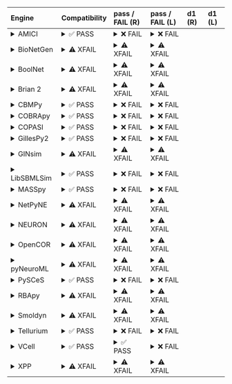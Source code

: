 | Engine                                                                                                                                     | Compatibility                                                                                                                                                                                                                                                 | pass / FAIL (R)                                                                                                                                                                                                                                                                                                                                                                                                                                                                                                                                                                                                                                                                                                                                                                                                                 | pass / FAIL (L)                                                                                                                                                                                                                                                                                                                                                                                                                                                                                                                 | d1 (R)   | d1 (L)   |
|:-------------------------------------------------------------------------------------------------------------------------------------------|:--------------------------------------------------------------------------------------------------------------------------------------------------------------------------------------------------------------------------------------------------------------|:--------------------------------------------------------------------------------------------------------------------------------------------------------------------------------------------------------------------------------------------------------------------------------------------------------------------------------------------------------------------------------------------------------------------------------------------------------------------------------------------------------------------------------------------------------------------------------------------------------------------------------------------------------------------------------------------------------------------------------------------------------------------------------------------------------------------------------|:--------------------------------------------------------------------------------------------------------------------------------------------------------------------------------------------------------------------------------------------------------------------------------------------------------------------------------------------------------------------------------------------------------------------------------------------------------------------------------------------------------------------------------|:---------|:---------|
| <details><summary>AMICI</summary>https://docs.biosimulators.org/Biosimulators_AMICI/<br></details>                                         | <details><summary>&#9989; PASS</summary>The filenames '01186-sbml-l3v2.xml' and '01186-sbml-l3v2-sedml.xml' suggest the input files are SBML and SED-ML which is compatible with AMICI.<br><br>SED-ML and SBML are compatible with AMICI.</details>           | <details><summary>&#10060; FAIL</summary><a href="https://api.biosimulations.org/runs/674dca6cef911d5d4525a3ba">view</a><br><a href="https://api.biosimulations.org/results/674dca6cef911d5d4525a3ba/download">download</a><br><a href="https://api.biosimulations.org/logs/674dca6cef911d5d4525a3ba?includeOutput=true">logs</a><br><br>ERROR MESSAGE:<br>The COMBINE/OMEX did not execute successfully:<br><br>  The SED document did not execute successfully:<br>  <br>    SteadyStateSimulation `simulation_1` is not supported.<br>      - Simulation simulation_1 of type `SteadyStateSimulation` is not supported. Simulation must be an instance of one of the following:<br>          - UniformTimeCourseSimulation<br><br>ERROR TYPE:<br>CombineArchiveExecutionError</details>                                      | <details><summary>&#10060; FAIL</summary>ERROR MESSAGE:<br>The COMBINE/OMEX did not execute successfully:<br><br>  The SED document did not execute successfully:<br>  <br>    SteadyStateSimulation `simulation_1` is not supported.<br>      - Simulation simulation_1 of type `SteadyStateSimulation` is not supported. Simulation must be an instance of one of the following:<br>          - UniformTimeCourseSimulation<br><br>ERROR TYPE:<br>CombineArchiveExecutionError</details>                                      |          |          |
| <details><summary>BioNetGen</summary>https://docs.biosimulators.org/Biosimulators_BioNetGen/<br></details>                                 | <details><summary>&#9888; XFAIL</summary>EXPECTED FAIL<br><br>Only BNGL, SED-ML are compatible with BioNetGen.</details>                                                                                                                                      | <details><summary>&#9888; XFAIL</summary>EXPECTED FAIL<br><br><a href="https://api.biosimulations.org/runs/674dca6f10bb4455d6187fa2">view</a><br><a href="https://api.biosimulations.org/results/674dca6f10bb4455d6187fa2/download">download</a><br><a href="https://api.biosimulations.org/logs/674dca6f10bb4455d6187fa2?includeOutput=true">logs</a><br><br>ERROR MESSAGE:<br>The COMBINE/OMEX did not execute successfully:<br><br>  The SED document did not execute successfully:<br>  <br>    Language for model `model_1` is not supported.<br>      - Model language `urn:sedml:language:sbml` is not supported. Models must be in BNGL format (e.g., `sed:model/@language` must match `^urn:sedml:language:bngl(\.$)` such as `urn:sedml:language:bngl`).<br><br>ERROR TYPE:<br>CombineArchiveExecutionError</details> | <details><summary>&#9888; XFAIL</summary>EXPECTED FAIL<br><br>ERROR MESSAGE:<br>The COMBINE/OMEX did not execute successfully:<br><br>  The SED document did not execute successfully:<br>  <br>    Language for model `model_1` is not supported.<br>      - Model language `urn:sedml:language:sbml` is not supported. Models must be in BNGL format (e.g., `sed:model/@language` must match `^urn:sedml:language:bngl(\.$)` such as `urn:sedml:language:bngl`).<br><br>ERROR TYPE:<br>CombineArchiveExecutionError</details> |          |          |
| <details><summary>BoolNet</summary>https://docs.biosimulators.org/Biosimulators_BoolNet/<br></details>                                     | <details><summary>&#9888; XFAIL</summary>EXPECTED FAIL<br><br>Only SBML-qual, SED-ML are compatible with BoolNet.</details>                                                                                                                                   | <details><summary>&#9888; XFAIL</summary>EXPECTED FAIL<br><br><a href="https://api.biosimulations.org/runs/674dca71261553b9bc2547b9">view</a><br><a href="https://api.biosimulations.org/results/674dca71261553b9bc2547b9/download">download</a><br><a href="https://api.biosimulations.org/logs/674dca71261553b9bc2547b9?includeOutput=true">logs</a><br><br>ERROR MESSAGE:<br>The COMBINE/OMEX did not execute successfully:<br><br>  The SED document did not execute successfully:<br>  <br>    SteadyStateSimulation `simulation_1` is not supported.<br>      - Simulation simulation_1 of type `SteadyStateSimulation` is not supported. Simulation must be an instance of one of the following:<br>          - UniformTimeCourseSimulation<br><br>ERROR TYPE:<br>CombineArchiveExecutionError</details>                 | <details><summary>&#9888; XFAIL</summary>EXPECTED FAIL<br><br>ERROR MESSAGE:<br>The COMBINE/OMEX did not execute successfully:<br><br>  The SED document did not execute successfully:<br>  <br>    SteadyStateSimulation `simulation_1` is not supported.<br>      - Simulation simulation_1 of type `SteadyStateSimulation` is not supported. Simulation must be an instance of one of the following:<br>          - UniformTimeCourseSimulation<br><br>ERROR TYPE:<br>CombineArchiveExecutionError</details>                 |          |          |
| <details><summary>Brian 2</summary>https://docs.biosimulators.org/Biosimulators_pyNeuroML/<br></details>                                   | <details><summary>&#9888; XFAIL</summary>EXPECTED FAIL<br><br>Only NeuroML, SED-ML are compatible with Brian 2.</details>                                                                                                                                     | <details><summary>&#9888; XFAIL</summary>EXPECTED FAIL<br><br><a href="https://api.biosimulations.org/runs/674dca6e10bb4455d6187f9f">view</a><br><a href="https://api.biosimulations.org/results/674dca6e10bb4455d6187f9f/download">download</a><br><a href="https://api.biosimulations.org/logs/674dca6e10bb4455d6187f9f?includeOutput=true">logs</a><br><br>ERROR MESSAGE:<br>No module named 'libsbml'<br><br>ERROR TYPE:<br>ModuleNotFoundError</details>                                                                                                                                                                                                                                                                                                                                                                   | <details><summary>&#9888; XFAIL</summary>EXPECTED FAIL<br><br>ERROR MESSAGE:<br>No module named 'libsbml'<br><br>ERROR TYPE:<br>ModuleNotFoundError</details>                                                                                                                                                                                                                                                                                                                                                                   |          |          |
| <details><summary>CBMPy</summary>https://docs.biosimulators.org/Biosimulators_CBMPy/<br></details>                                         | <details><summary>&#9989; PASS</summary>The filenames '01186-sbml-l3v2.xml' and '01186-sbml-l3v2-sedml.xml' suggest the input files are SBML and SED-ML which is compatible with CBMPy.<br><br>SED-ML and SBML are compatible with CBMPy.</details>           | <details><summary>&#10060; FAIL</summary><a href="https://api.biosimulations.org/runs/674dca7310bb4455d6187fa5">view</a><br><a href="https://api.biosimulations.org/results/674dca7310bb4455d6187fa5/download">download</a><br><a href="https://api.biosimulations.org/logs/674dca7310bb4455d6187fa5?includeOutput=true">logs</a><br><br>ERROR MESSAGE:<br>The COMBINE/OMEX did not execute successfully:<br><br>  The SED document did not execute successfully:<br>  <br>    'MLStripper' object has no attribute 'unescape'<br><br>ERROR TYPE:<br>CombineArchiveExecutionError</details>                                                                                                                                                                                                                                     | <details><summary>&#10060; FAIL</summary>ERROR MESSAGE:<br>The COMBINE/OMEX did not execute successfully:<br><br>  The SED document did not execute successfully:<br>  <br>    'MLStripper' object has no attribute 'unescape'<br><br>ERROR TYPE:<br>CombineArchiveExecutionError</details>                                                                                                                                                                                                                                     |          |          |
| <details><summary>COBRApy</summary>https://docs.biosimulators.org/Biosimulators_COBRApy/<br>Only allows steady state simulations</details> | <details><summary>&#9989; PASS</summary>The filenames '01186-sbml-l3v2.xml' and '01186-sbml-l3v2-sedml.xml' suggest the input files are SBML and SED-ML which is compatible with COBRApy.<br><br>SED-ML and SBML are compatible with COBRApy.</details>       | <details><summary>&#10060; FAIL</summary><a href="https://api.biosimulations.org/runs/674dca75261553b9bc2547bc">view</a><br><a href="https://api.biosimulations.org/results/674dca75261553b9bc2547bc/download">download</a><br><a href="https://api.biosimulations.org/logs/674dca75261553b9bc2547bc?includeOutput=true">logs</a><br><br>ERROR MESSAGE:<br>The COMBINE/OMEX did not execute successfully:<br><br>  The SED document did not execute successfully:<br>  <br>    Something went wrong reading the SBML model. Most likely the SBML model is not valid. Please check that your model is valid using the `cobra.io.sbml.validate_sbml_model` function or via the online validator at http://sbml.org/validator .<br>    	`(model, errors) = validate_sbml_model(filename)`<br>    If the model is valid and cannot be read please open an issue at https://github.com/opencobra/cobrapy/issues .<br><br>ERROR TYPE:<br>CombineArchiveExecutionError</details>                                                                                                                                                                                                                                                                                                                                                                                                                                                                                                                                                                                                                                                                                                                                                                                                                                 | <details><summary>&#10060; FAIL</summary>ERROR MESSAGE:<br>The COMBINE/OMEX did not execute successfully:<br><br>  The SED document did not execute successfully:<br>  <br>    Something went wrong reading the SBML model. Most likely the SBML model is not valid. Please check that your model is valid using the `cobra.io.sbml.validate_sbml_model` function or via the online validator at http://sbml.org/validator .<br>    	`(model, errors) = validate_sbml_model(filename)`<br>    If the model is valid and cannot be read please open an issue at https://github.com/opencobra/cobrapy/issues .<br><br>ERROR TYPE:<br>CombineArchiveExecutionError</details>                                                                                                                                                                                                                                                                                                                                                                                                                                                                                                                                 |          |          |
| <details><summary>COPASI</summary>https://docs.biosimulators.org/Biosimulators_COPASI/<br></details>                                       | <details><summary>&#9989; PASS</summary>The filenames '01186-sbml-l3v2.xml' and '01186-sbml-l3v2-sedml.xml' suggest the input files are SBML and SED-ML which is compatible with COPASI.<br><br>SED-ML and SBML are compatible with COPASI.</details>         | <details><summary>&#10060; FAIL</summary><a href="https://api.biosimulations.org/runs/674dca77261553b9bc2547c1">view</a><br><a href="https://api.biosimulations.org/results/674dca77261553b9bc2547c1/download">download</a><br><a href="https://api.biosimulations.org/logs/674dca77261553b9bc2547c1?includeOutput=true">logs</a><br><br>ERROR MESSAGE:<br>The COMBINE/OMEX did not execute successfully:<br><br>  The SED document did not execute successfully:<br>  <br>    class 'ValueError':No suitable equivalent for 'KISAO_0000437' could be found with the provided substitution policy<br><br>ERROR TYPE:<br>CombineArchiveExecutionError</details>                                                                                                                                                                  | <details><summary>&#10060; FAIL</summary>ERROR MESSAGE:<br>The COMBINE/OMEX did not execute successfully:<br><br>  The SED document did not execute successfully:<br>  <br>    class 'ValueError':No suitable equivalent for 'KISAO_0000437' could be found with the provided substitution policy<br><br>ERROR TYPE:<br>CombineArchiveExecutionError</details>                                                                                                                                                                  |          |          |
| <details><summary>GillesPy2</summary>https://docs.biosimulators.org/Biosimulators_GillesPy2/<br></details>                                 | <details><summary>&#9989; PASS</summary>The filenames '01186-sbml-l3v2.xml' and '01186-sbml-l3v2-sedml.xml' suggest the input files are SBML and SED-ML which is compatible with GillesPy2.<br><br>SED-ML and SBML are compatible with GillesPy2.</details>   | <details><summary>&#10060; FAIL</summary><a href="https://api.biosimulations.org/runs/674dca7910bb4455d6187faa">view</a><br><a href="https://api.biosimulations.org/results/674dca7910bb4455d6187faa/download">download</a><br><a href="https://api.biosimulations.org/logs/674dca7910bb4455d6187faa?includeOutput=true">logs</a><br><br>ERROR MESSAGE:<br>The COMBINE/OMEX did not execute successfully:<br><br>  The SED document did not execute successfully:<br>  <br>    SteadyStateSimulation `simulation_1` is not supported.<br>      - Simulation simulation_1 of type `SteadyStateSimulation` is not supported. Simulation must be an instance of one of the following:<br>          - UniformTimeCourseSimulation<br><br>ERROR TYPE:<br>CombineArchiveExecutionError</details>                                      | <details><summary>&#10060; FAIL</summary>ERROR MESSAGE:<br>The COMBINE/OMEX did not execute successfully:<br><br>  The SED document did not execute successfully:<br>  <br>    SteadyStateSimulation `simulation_1` is not supported.<br>      - Simulation simulation_1 of type `SteadyStateSimulation` is not supported. Simulation must be an instance of one of the following:<br>          - UniformTimeCourseSimulation<br><br>ERROR TYPE:<br>CombineArchiveExecutionError</details>                                      |          |          |
| <details><summary>GINsim</summary>https://docs.biosimulators.org/Biosimulators_GINsim/<br></details>                                       | <details><summary>&#9888; XFAIL</summary>EXPECTED FAIL<br><br>Only SBML-qual, SED-ML are compatible with GINsim.</details>                                                                                                                                    | <details><summary>&#9888; XFAIL</summary>EXPECTED FAIL<br><br><a href="https://api.biosimulations.org/runs/674dca7b261553b9bc2547c8">view</a><br><a href="https://api.biosimulations.org/results/674dca7b261553b9bc2547c8/download">download</a><br><a href="https://api.biosimulations.org/logs/674dca7b261553b9bc2547c8?includeOutput=true">logs</a><br><br>ERROR MESSAGE:<br>The COMBINE/OMEX did not execute successfully:<br><br>  The SED document did not execute successfully:<br>  <br>    Namespaces must include 1 SBML qual namespace.<br><br>ERROR TYPE:<br>CombineArchiveExecutionError</details>                                                                                                                                                                                                                 | <details><summary>&#9888; XFAIL</summary>EXPECTED FAIL<br><br>ERROR MESSAGE:<br>The COMBINE/OMEX did not execute successfully:<br><br>  The SED document did not execute successfully:<br>  <br>    Namespaces must include 1 SBML qual namespace.<br><br>ERROR TYPE:<br>CombineArchiveExecutionError</details>                                                                                                                                                                                                                 |          |          |
| <details><summary>LibSBMLSim</summary>https://docs.biosimulators.org/Biosimulators_LibSBMLSim/<br></details>                               | <details><summary>&#9989; PASS</summary>The filenames '01186-sbml-l3v2.xml' and '01186-sbml-l3v2-sedml.xml' suggest the input files are SBML and SED-ML which is compatible with LibSBMLSim.<br><br>SED-ML and SBML are compatible with LibSBMLSim.</details> | <details><summary>&#10060; FAIL</summary><a href="https://api.biosimulations.org/runs/674dca7d10bb4455d6187fb1">view</a><br><a href="https://api.biosimulations.org/results/674dca7d10bb4455d6187fb1/download">download</a><br><a href="https://api.biosimulations.org/logs/674dca7d10bb4455d6187fb1?includeOutput=true">logs</a><br><br>ERROR MESSAGE:<br>The COMBINE/OMEX did not execute successfully:<br><br>  The SED document did not execute successfully:<br>  <br>    SteadyStateSimulation `simulation_1` is not supported.<br>      - Simulation simulation_1 of type `SteadyStateSimulation` is not supported. Simulation must be an instance of one of the following:<br>          - UniformTimeCourseSimulation<br><br>ERROR TYPE:<br>CombineArchiveExecutionError</details>                                      | <details><summary>&#10060; FAIL</summary>ERROR MESSAGE:<br>The COMBINE/OMEX did not execute successfully:<br><br>  The SED document did not execute successfully:<br>  <br>    SteadyStateSimulation `simulation_1` is not supported.<br>      - Simulation simulation_1 of type `SteadyStateSimulation` is not supported. Simulation must be an instance of one of the following:<br>          - UniformTimeCourseSimulation<br><br>ERROR TYPE:<br>CombineArchiveExecutionError</details>                                      |          |          |
| <details><summary>MASSpy</summary>https://docs.biosimulators.org/Biosimulators_MASSpy/<br></details>                                       | <details><summary>&#9989; PASS</summary>The filenames '01186-sbml-l3v2.xml' and '01186-sbml-l3v2-sedml.xml' suggest the input files are SBML and SED-ML which is compatible with MASSpy.<br><br>SED-ML and SBML are compatible with MASSpy.</details>         | <details><summary>&#10060; FAIL</summary><a href="https://api.biosimulations.org/runs/674dca7fef911d5d4525a3c9">view</a><br><a href="https://api.biosimulations.org/results/674dca7fef911d5d4525a3c9/download">download</a><br><a href="https://api.biosimulations.org/logs/674dca7fef911d5d4525a3c9?includeOutput=true">logs</a><br><br>ERROR MESSAGE:<br>The COMBINE/OMEX did not execute successfully:<br><br>  The SED document did not execute successfully:<br>  <br>    SteadyStateSimulation `simulation_1` is not supported.<br>      - Simulation simulation_1 of type `SteadyStateSimulation` is not supported. Simulation must be an instance of one of the following:<br>          - UniformTimeCourseSimulation<br><br>ERROR TYPE:<br>CombineArchiveExecutionError</details>                                      | <details><summary>&#10060; FAIL</summary>ERROR MESSAGE:<br>The COMBINE/OMEX did not execute successfully:<br><br>  The SED document did not execute successfully:<br>  <br>    SteadyStateSimulation `simulation_1` is not supported.<br>      - Simulation simulation_1 of type `SteadyStateSimulation` is not supported. Simulation must be an instance of one of the following:<br>          - UniformTimeCourseSimulation<br><br>ERROR TYPE:<br>CombineArchiveExecutionError</details>                                      |          |          |
| <details><summary>NetPyNE</summary>https://docs.biosimulators.org/Biosimulators_pyNeuroML/<br></details>                                   | <details><summary>&#9888; XFAIL</summary>EXPECTED FAIL<br><br>Only NeuroML, SED-ML are compatible with NetPyNE.</details>                                                                                                                                     | <details><summary>&#9888; XFAIL</summary>EXPECTED FAIL<br><br><a href="https://api.biosimulations.org/runs/674dca8010bb4455d6187fb6">view</a><br><a href="https://api.biosimulations.org/results/674dca8010bb4455d6187fb6/download">download</a><br><a href="https://api.biosimulations.org/logs/674dca8010bb4455d6187fb6?includeOutput=true">logs</a><br><br>ERROR MESSAGE:<br>No module named 'libsbml'<br><br>ERROR TYPE:<br>ModuleNotFoundError</details>                                                                                                                                                                                                                                                                                                                                                                   | <details><summary>&#9888; XFAIL</summary>EXPECTED FAIL<br><br>ERROR MESSAGE:<br>No module named 'libsbml'<br><br>ERROR TYPE:<br>ModuleNotFoundError</details>                                                                                                                                                                                                                                                                                                                                                                   |          |          |
| <details><summary>NEURON</summary>https://docs.biosimulators.org/Biosimulators_pyNeuroML/<br></details>                                    | <details><summary>&#9888; XFAIL</summary>EXPECTED FAIL<br><br>Only NeuroML, SED-ML are compatible with NEURON.</details>                                                                                                                                      | <details><summary>&#9888; XFAIL</summary>EXPECTED FAIL<br><br><a href="https://api.biosimulations.org/runs/674dca82261553b9bc2547d1">view</a><br><a href="https://api.biosimulations.org/results/674dca82261553b9bc2547d1/download">download</a><br><a href="https://api.biosimulations.org/logs/674dca82261553b9bc2547d1?includeOutput=true">logs</a><br><br>ERROR MESSAGE:<br>No module named 'libsbml'<br><br>ERROR TYPE:<br>ModuleNotFoundError</details>                                                                                                                                                                                                                                                                                                                                                                   | <details><summary>&#9888; XFAIL</summary>EXPECTED FAIL<br><br>ERROR MESSAGE:<br>No module named 'libsbml'<br><br>ERROR TYPE:<br>ModuleNotFoundError</details>                                                                                                                                                                                                                                                                                                                                                                   |          |          |
| <details><summary>OpenCOR</summary>https://docs.biosimulators.org/Biosimulators_OpenCOR/<br></details>                                     | <details><summary>&#9888; XFAIL</summary>EXPECTED FAIL<br><br>Only CellML, SED-ML are compatible with OpenCOR.</details>                                                                                                                                      | <details><summary>&#9888; XFAIL</summary>EXPECTED FAIL<br><br><a href="https://api.biosimulations.org/runs/674dca84ef911d5d4525a3d6">view</a><br><a href="https://api.biosimulations.org/results/674dca84ef911d5d4525a3d6/download">download</a><br><a href="https://api.biosimulations.org/logs/674dca84ef911d5d4525a3d6?includeOutput=true">logs</a><br><br>ERROR MESSAGE:<br>No module named 'libsbml'<br><br>ERROR TYPE:<br>ModuleNotFoundError</details>                                                                                                                                                                                                                                                                                                                                                                   | <details><summary>&#9888; XFAIL</summary>EXPECTED FAIL<br><br>ERROR MESSAGE:<br>No module named 'libsbml'<br><br>ERROR TYPE:<br>ModuleNotFoundError</details>                                                                                                                                                                                                                                                                                                                                                                   |          |          |
| <details><summary>pyNeuroML</summary>https://docs.biosimulators.org/Biosimulators_pyNeuroML/<br></details>                                 | <details><summary>&#9888; XFAIL</summary>EXPECTED FAIL<br><br>Only NeuroML, SED-ML are compatible with pyNeuroML.</details>                                                                                                                                   | <details><summary>&#9888; XFAIL</summary>EXPECTED FAIL<br><br><a href="https://api.biosimulations.org/runs/674dca8610bb4455d6187fc6">view</a><br><a href="https://api.biosimulations.org/results/674dca8610bb4455d6187fc6/download">download</a><br><a href="https://api.biosimulations.org/logs/674dca8610bb4455d6187fc6?includeOutput=true">logs</a><br><br>ERROR MESSAGE:<br>No module named 'libsbml'<br><br>ERROR TYPE:<br>ModuleNotFoundError</details>                                                                                                                                                                                                                                                                                                                                                                   | <details><summary>&#9888; XFAIL</summary>EXPECTED FAIL<br><br>ERROR MESSAGE:<br>No module named 'libsbml'<br><br>ERROR TYPE:<br>ModuleNotFoundError</details>                                                                                                                                                                                                                                                                                                                                                                   |          |          |
| <details><summary>PySCeS</summary>https://docs.biosimulators.org/Biosimulators_PySCeS/<br></details>                                       | <details><summary>&#9989; PASS</summary>The filenames '01186-sbml-l3v2.xml' and '01186-sbml-l3v2-sedml.xml' suggest the input files are SBML and SED-ML which is compatible with PySCeS.<br><br>SED-ML and SBML are compatible with PySCeS.</details>         | <details><summary>&#10060; FAIL</summary><a href="https://api.biosimulations.org/runs/674dca8710bb4455d6187fcd">view</a><br><a href="https://api.biosimulations.org/results/674dca8710bb4455d6187fcd/download">download</a><br><a href="https://api.biosimulations.org/logs/674dca8710bb4455d6187fcd?includeOutput=true">logs</a><br><br>ERROR MESSAGE:<br>The COMBINE/OMEX did not execute successfully:<br><br>  The SED document did not execute successfully:<br>  <br>    class 'ValueError':SteadyStateSimulation `simulation_1` is not supported.<br>      - Simulation simulation_1 of type `SteadyStateSimulation` is not supported. Simulation must be an instance of one of the following:<br>          - UniformTimeCourseSimulation<br><br>ERROR TYPE:<br>CombineArchiveExecutionError</details>                   | <details><summary>&#10060; FAIL</summary>ERROR MESSAGE:<br>The COMBINE/OMEX did not execute successfully:<br><br>  The SED document did not execute successfully:<br>  <br>    class 'ValueError':SteadyStateSimulation `simulation_1` is not supported.<br>      - Simulation simulation_1 of type `SteadyStateSimulation` is not supported. Simulation must be an instance of one of the following:<br>          - UniformTimeCourseSimulation<br><br>ERROR TYPE:<br>CombineArchiveExecutionError</details>                   |          |          |
| <details><summary>RBApy</summary>https://docs.biosimulators.org/Biosimulators_RBApy/<br></details>                                         | <details><summary>&#9888; XFAIL</summary>EXPECTED FAIL<br><br>Only RBApy, SED-ML are compatible with RBApy.</details>                                                                                                                                         | <details><summary>&#9888; XFAIL</summary>EXPECTED FAIL<br><br><a href="https://api.biosimulations.org/runs/674dca89261553b9bc2547e5">view</a><br><a href="https://api.biosimulations.org/results/674dca89261553b9bc2547e5/download">download</a><br><a href="https://api.biosimulations.org/logs/674dca89261553b9bc2547e5?includeOutput=true">logs</a><br><br>ERROR MESSAGE:<br>The COMBINE/OMEX did not execute successfully:<br><br>  The SED document did not execute successfully:<br>  <br>    Language for model `model_1` is not supported.<br>      - Model language `urn:sedml:language:sbml` is not supported. Models must be in RBA format (e.g., `sed:model/@language` must match `^urn:sedml:language:rba(\.$)` such as `urn:sedml:language:rba`).<br><br>ERROR TYPE:<br>CombineArchiveExecutionError</details>    | <details><summary>&#9888; XFAIL</summary>EXPECTED FAIL<br><br>ERROR MESSAGE:<br>The COMBINE/OMEX did not execute successfully:<br><br>  The SED document did not execute successfully:<br>  <br>    Language for model `model_1` is not supported.<br>      - Model language `urn:sedml:language:sbml` is not supported. Models must be in RBA format (e.g., `sed:model/@language` must match `^urn:sedml:language:rba(\.$)` such as `urn:sedml:language:rba`).<br><br>ERROR TYPE:<br>CombineArchiveExecutionError</details>    |          |          |
| <details><summary>Smoldyn</summary>https://smoldyn.readthedocs.io/en/latest/python/api.html#sed-ml-combine-biosimulators-api<br></details> | <details><summary>&#9888; XFAIL</summary>EXPECTED FAIL<br><br>Only Smoldyn, SED-ML are compatible with Smoldyn.</details>                                                                                                                                     | <details><summary>&#9888; XFAIL</summary>EXPECTED FAIL<br><br><a href="https://api.biosimulations.org/runs/674dca8b261553b9bc2547ea">view</a><br><a href="https://api.biosimulations.org/results/674dca8b261553b9bc2547ea/download">download</a><br><a href="https://api.biosimulations.org/logs/674dca8b261553b9bc2547ea?includeOutput=true">logs</a><br><br>ERROR MESSAGE:<br>No module named 'libsbml'<br><br>ERROR TYPE:<br>ModuleNotFoundError</details>                                                                                                                                                                                                                                                                                                                                                                   | <details><summary>&#9888; XFAIL</summary>EXPECTED FAIL<br><br>ERROR MESSAGE:<br>Error unknown. The log.yml containing error information was not found.<br><br></details>                                                                                                                                                                                                                                                                                                                                                        |          |          |
| <details><summary>Tellurium</summary>https://docs.biosimulators.org/Biosimulators_tellurium/<br></details>                                 | <details><summary>&#9989; PASS</summary>The filenames '01186-sbml-l3v2.xml' and '01186-sbml-l3v2-sedml.xml' suggest the input files are SBML and SED-ML which is compatible with Tellurium.<br><br>SED-ML and SBML are compatible with Tellurium.</details>   | <details><summary>&#10060; FAIL</summary><a href="https://api.biosimulations.org/runs/674dca8def911d5d4525a3e9">view</a><br><a href="https://api.biosimulations.org/results/674dca8def911d5d4525a3e9/download">download</a><br><a href="https://api.biosimulations.org/logs/674dca8def911d5d4525a3e9?includeOutput=true">logs</a><br><br>ERROR MESSAGE:<br>flux balance analysis<br><br>ERROR TYPE:<br>CombineArchiveExecutionError</details>                                                                                                                                                                                                                                                                                                                                                                                   | <details><summary>&#10060; FAIL</summary>ERROR MESSAGE:<br>flux balance analysis<br><br>ERROR TYPE:<br>CombineArchiveExecutionError</details>                                                                                                                                                                                                                                                                                                                                                                                   |          |          |
| <details><summary>VCell</summary>https://github.com/virtualcell/vcell<br></details>                                                        | <details><summary>&#9989; PASS</summary>The filenames '01186-sbml-l3v2.xml' and '01186-sbml-l3v2-sedml.xml' suggest the input files are SBML and SED-ML which is compatible with VCell.<br><br>SED-ML, BNGL and SBML are compatible with VCell.</details>     | <details><summary>&#9989; PASS</summary><a href="https://api.biosimulations.org/runs/674dca9110bb4455d6187fec">view</a><br><a href="https://api.biosimulations.org/results/674dca9110bb4455d6187fec/download">download</a><br><a href="https://api.biosimulations.org/logs/674dca9110bb4455d6187fec?includeOutput=true">logs</a><br><br></details>                                                                                                                                                                                                                                                                                                                                                                                                                                                                              | <details><summary>&#10060; FAIL</summary>ERROR MESSAGE:<br>Runtime Exception<br><br></details>                                                                                                                                                                                                                                                                                                                                                                                                                                  |          |          |
| <details><summary>XPP</summary>https://docs.biosimulators.org/Biosimulators_XPP/<br></details>                                             | <details><summary>&#9888; XFAIL</summary>EXPECTED FAIL<br><br>Only XPP, SED-ML are compatible with XPP.</details>                                                                                                                                             | <details><summary>&#9888; XFAIL</summary>EXPECTED FAIL<br><br><a href="https://api.biosimulations.org/runs/674dca9210bb4455d6187ffc">view</a><br><a href="https://api.biosimulations.org/results/674dca9210bb4455d6187ffc/download">download</a><br><a href="https://api.biosimulations.org/logs/674dca9210bb4455d6187ffc?includeOutput=true">logs</a><br><br>ERROR MESSAGE:<br>No module named 'libsbml'<br><br>ERROR TYPE:<br>ModuleNotFoundError</details>                                                                                                                                                                                                                                                                                                                                                                   | <details><summary>&#9888; XFAIL</summary>EXPECTED FAIL<br><br>ERROR MESSAGE:<br>No module named 'libsbml'<br><br>ERROR TYPE:<br>ModuleNotFoundError</details>                                                                                                                                                                                                                                                                                                                                                                   |          |          |
